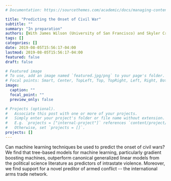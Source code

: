 ```yaml
---
# Documentation: https://sourcethemes.com/academic/docs/managing-content/

title: "Predicting the Onset of Civil War"
subtitle: ""
summary: "In preparation"
authors: [With James Wilson (University of San Francisco) and Skyler Cranmer]
tags: []
categories: []
date: 2019-08-05T15:56:17-04:00
lastmod: 2019-08-05T15:56:17-04:00
featured: false
draft: false

# Featured image
# To use, add an image named `featured.jpg/png` to your page's folder.
# Focal points: Smart, Center, TopLeft, Top, TopRight, Left, Right, BottomLeft, Bottom, BottomRight.
image:
  caption: ""
  focal_point: ""
  preview_only: false

# Projects (optional).
#   Associate this post with one or more of your projects.
#   Simply enter your project's folder or file name without extension.
#   E.g. `projects = ["internal-project"]` references `content/project/deep-learning/index.md`.
#   Otherwise, set `projects = []`.
projects: []
---
```


Can machine learning techniques be used to predict the onset of civil wars? We find that tree-based models
for machine learning, particularly gradient boosting machines, outperform canonical generalized linear models
from the political science literature as predictors of intrastate violence. Moreover, we find support for a novel
preditor of armed conflict -- the international arms trade network.